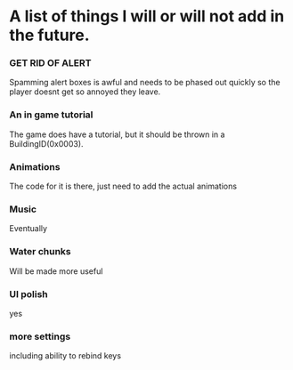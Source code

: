 # A list of things I will or will not add in the future.


### GET RID OF ALERT

Spamming alert boxes is awful and needs to be phased out quickly so the player doesnt get so annoyed they leave.

### An in game tutorial

The game does have a tutorial, but it should be thrown in a BuildingID(0x0003).

### Animations

The code for it is there, just need to add the actual animations
### Music

Eventually

### Water chunks

Will be made more useful

### UI polish

yes

### more settings

including ability to rebind keys
